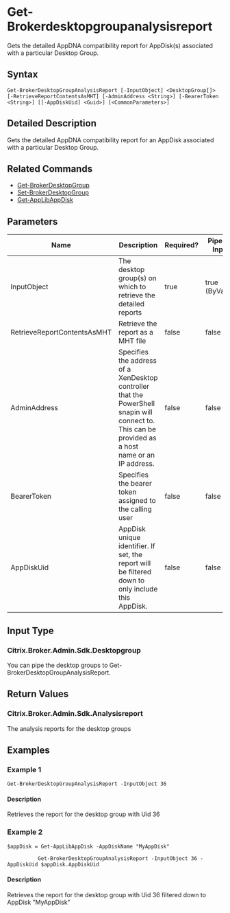 ﻿
# Get-Brokerdesktopgroupanalysisreport
Gets the detailed AppDNA compatibility report for AppDisk(s) associated with a particular Desktop Group.
## Syntax
```
Get-BrokerDesktopGroupAnalysisReport [-InputObject] <DesktopGroup[]> [-RetrieveReportContentsAsMHT] [-AdminAddress <String>] [-BearerToken <String>] [[-AppDiskUid] <Guid>] [<CommonParameters>]
```
## Detailed Description
Gets the detailed AppDNA compatibility report for an AppDisk associated with a particular Desktop Group.


## Related Commands

* [Get-BrokerDesktopGroup](../Get-BrokerDesktopGroup/)
* [Set-BrokerDesktopGroup](../Set-BrokerDesktopGroup/)
* [Get-AppLibAppDisk](../Get-AppLibAppDisk/)
## Parameters
| Name   | Description | Required? | Pipeline Input | Default Value |
| --- | --- | --- | --- | --- |
| InputObject | The desktop group(s) on which to retrieve the detailed reports | true | true (ByValue) |  |
| RetrieveReportContentsAsMHT | Retrieve the report as a MHT file | false | false |  |
| AdminAddress | Specifies the address of a XenDesktop controller that the PowerShell snapin will connect to. This can be provided as a host name or an IP address. | false | false | Localhost. Once a value is provided by any cmdlet, this value will become the default. |
| BearerToken | Specifies the bearer token assigned to the calling user | false | false |  |
| AppDiskUid | AppDisk unique identifier. If set, the report will be filtered down to only include this AppDisk. | false | false |  |

## Input Type

### Citrix.Broker.Admin.Sdk.Desktopgroup
You can pipe the desktop groups to Get-BrokerDesktopGroupAnalysisReport.
## Return Values

### Citrix.Broker.Admin.Sdk.Analysisreport
The analysis reports for the desktop groups
## Examples

### Example 1
```
Get-BrokerDesktopGroupAnalysisReport -InputObject 36
```
#### Description
Retrieves the report for the desktop group with Uid 36
### Example 2
```
$appDisk = Get-AppLibAppDisk -AppDiskName "MyAppDisk"

          Get-BrokerDesktopGroupAnalysisReport -InputObject 36 -AppDiskUid $appDisk.AppDiskUid
```
#### Description
Retrieves the report for the desktop group with Uid 36 filtered down to AppDisk "MyAppDisk"
